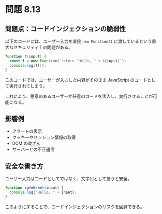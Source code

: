 # 問題 8.13

## 問題点：コードインジェクションの脆弱性

以下のコードには、ユーザー入力を直接 `new Function()` に渡しているという重大なセキュリティ上の問題がある。

```js
function f(input) {
  const f = new Function(`return "Hello, " + ${input}`);
  console.log(f());
}
```

このコードでは、ユーザーが入力した内容がそのまま JavaScript のコードとして実行されてしまう。

これにより、悪意のあるユーザーが任意のコードを注入し、実行させることが可能になる。

## 影響例

- アラートの表示
- クッキーやセッション情報の取得
- DOM の改ざん
- サーバーとの不正通信

## 安全な書き方

ユーザー入力はコードとしてではなく、文字列として扱うと安全。

```js
function safeGreet(input) {
  console.log("Hello, " + input);
}
```

このようにすることで、コードインジェクションのリスクを回避できる。
